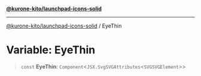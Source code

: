 [**@kurone-kito/launchpad-icons-solid**](../README.md)

***

[@kurone-kito/launchpad-icons-solid](../globals.md) / EyeThin

# Variable: EyeThin

> `const` **EyeThin**: `Component`\<`JSX.SvgSVGAttributes`\<`SVGSVGElement`\>\>
